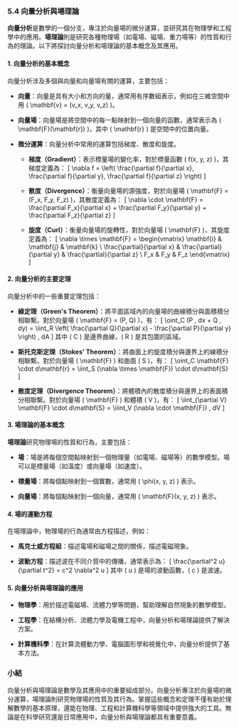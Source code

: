 ### 5.4 向量分析與場理論

**向量分析**是數學的一個分支，專注於向量場的微分運算，並研究其在物理學和工程學中的應用。**場理論**則是研究各種物理場（如電場、磁場、重力場等）的性質和行為的理論。以下將探討向量分析和場理論的基本概念及其應用。

#### 1. 向量分析的基本概念

向量分析涉及多個與向量和向量場有關的運算，主要包括：

- **向量**：向量是具有大小和方向的量，通常用有序數組表示，例如在三維空間中用 \( \mathbf{v} = (v_x, v_y, v_z) \)。

- **向量場**：向量場是將空間中的每一點映射到一個向量的函數，通常表示為 \( \mathbf{F}(\mathbf{r}) \)，其中 \( \mathbf{r} \) 是空間中的位置向量。

- **微分運算**：向量分析中常用的運算包括梯度、散度和旋度。

  - **梯度（Gradient）**：表示標量場的變化率，對於標量函數 \( f(x, y, z) \)，其梯度定義為：
  \[
  \nabla f = \left( \frac{\partial f}{\partial x}, \frac{\partial f}{\partial y}, \frac{\partial f}{\partial z} \right)
  \]
  
  - **散度（Divergence）**：衡量向量場的源強度，對於向量場 \( \mathbf{F} = (F_x, F_y, F_z) \)，其散度定義為：
  \[
  \nabla \cdot \mathbf{F} = \frac{\partial F_x}{\partial x} + \frac{\partial F_y}{\partial y} + \frac{\partial F_z}{\partial z}
  \]
  
  - **旋度（Curl）**：衡量向量場的旋轉性，對於向量場 \( \mathbf{F} \)，其旋度定義為：
  \[
  \nabla \times \mathbf{F} = \begin{vmatrix}
  \mathbf{i} & \mathbf{j} & \mathbf{k} \\
  \frac{\partial}{\partial x} & \frac{\partial}{\partial y} & \frac{\partial}{\partial z} \\
  F_x & F_y & F_z
  \end{vmatrix}
  \]

#### 2. 向量分析的主要定理

向量分析中的一些重要定理包括：

- **綠定理（Green's Theorem）**：將平面區域內的向量場的曲線積分與面積積分相聯繫。對於向量場 \( \mathbf{F} = (P, Q) \)，有：
\[
\oint_C (P \, dx + Q \, dy) = \iint_R \left( \frac{\partial Q}{\partial x} - \frac{\partial P}{\partial y} \right) \, dA
\]
其中 \( C \) 是邊界曲線，\( R \) 是其包圍的區域。

- **斯托克斯定理（Stokes' Theorem）**：將曲面上的旋度積分與邊界上的線積分相聯繫。對於向量場 \( \mathbf{F} \) 和曲面 \( S \)，有：
\[
\oint_C \mathbf{F} \cdot d\mathbf{r} = \iint_S (\nabla \times \mathbf{F}) \cdot d\mathbf{S}
\]

- **散度定理（Divergence Theorem）**：將體積內的散度積分與邊界上的表面積分相聯繫。對於向量場 \( \mathbf{F} \) 和體積 \( V \)，有：
\[
\iint_{\partial V} \mathbf{F} \cdot d\mathbf{S} = \iiint_V (\nabla \cdot \mathbf{F}) \, dV
\]

#### 3. 場理論的基本概念

**場理論**研究物理場的性質和行為，主要包括：

- **場**：場是將每個空間點映射到一個物理量（如電場、磁場等）的數學模型。場可以是標量場（如溫度）或向量場（如速度）。

- **標量場**：將每個點映射到一個實數，通常用 \( \phi(x, y, z) \) 表示。

- **向量場**：將每個點映射到一個向量，通常用 \( \mathbf{F}(x, y, z) \) 表示。

#### 4. 場的運動方程

在場理論中，物理場的行為通常由方程描述，例如：

- **馬克士威方程組**：描述電場和磁場之間的關係，描述電磁現象。

- **波動方程**：描述波在不同介質中的傳播，通常表示為：
\[
\frac{\partial^2 u}{\partial t^2} = c^2 \nabla^2 u
\]
其中 \( u \) 是場的波動函數，\( c \) 是波速。

#### 5. 向量分析與場理論的應用

- **物理學**：用於描述電磁場、流體力學等問題，幫助理解自然現象的數學模型。
  
- **工程學**：在結構分析、流體力學及電機工程中，向量分析和場理論提供了解決方案。

- **計算機科學**：在計算流體動力學、電腦圖形學和視覺化中，向量分析提供了基本方法。

### 小結

向量分析與場理論是數學及其應用中的重要組成部分。向量分析專注於向量場的微分運算，場理論則研究物理場的性質及其行為。掌握這些概念和定理不僅有助於理解數學的基本原理，還能在物理、工程和計算機科學等領域中提供強大的工具。無論是在科學研究還是日常應用中，向量分析與場理論都具有重要意義。